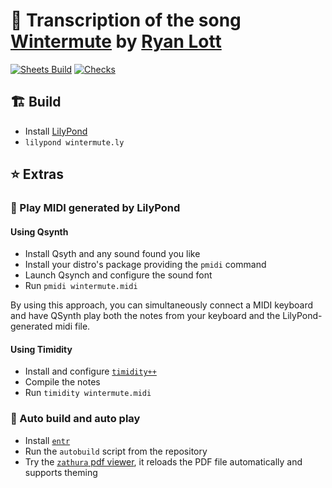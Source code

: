 # 🎼 Transcription of the song [Wintermute](https://ryanlott.bandcamp.com/track/wintermute) by [Ryan Lott](https://ryan-lott.com/)


[![Sheets Build](https://github.com/wint3rmute/Wintermute/workflows/Build/badge.svg)](https://github.com/wint3rmute/Wintermute/actions)
[![Checks](https://github.com/wint3rmute/Wintermute/workflows/Checks/badge.svg)](https://github.com/wint3rmute/Wintermute/actions)

## 🏗️ Build

- Install [LilyPond](http://lilypond.org/)
- `lilypond wintermute.ly`

## ⭐ Extras

### 🎵 Play MIDI generated by LilyPond

#### Using Qsynth

- Install Qsyth and any sound found you like
- Install your distro's package providing the `pmidi` command
- Launch Qsynch and configure the sound font
- Run `pmidi wintermute.midi`

By using this approach, you can simultaneously connect a MIDI
keyboard and have QSynth play both the notes from your keyboard
and the LilyPond-generated midi file.

#### Using Timidity

- Install and configure [`timidity++`](https://wiki.archlinux.org/index.php/Timidity%2B%2B)
- Compile the notes
- Run `timidity wintermute.midi`


### 🤖 Auto build and auto play

- Install [`entr`](https://eradman.com/entrproject/)
- Run the `autobuild` script from the repository
- Try the [`zathura` pdf viewer](https://wiki.archlinux.org/index.php/zathura), it reloads the PDF file automatically and supports theming
